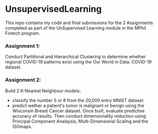 # UnsupervisedLearning

This repo contains my code and final submissions for the 2 Assignments completed as part of the UnSupervised Learning module in the MPhil Fintech program.

### Assignment 1: 
Conduct Partitional and Hierarchical Clustering to determine whether regional COVID-19 patterns exist using the Our World in Data: COVID-19 dataset.

### Assignment 2: 
Build 2 K-Nearest Neighbour models:
* classify the number 5 or 8 from the 20,000 entry MNIST dataset.
* predict wether a patient's tumor is malignant or benign using the Wisconsin Breast Cancer dataset.
Once built, evaluate predictive accuracy of results. Then conduct dimensionality reduction using Principal Component Analaysis, Multi-Dimensional Scaling and the ISOmaps.
